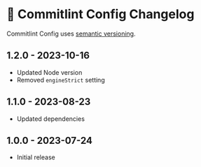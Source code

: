 # 💬 Commitlint Config Changelog

Commitlint Config uses [semantic versioning](https://semver.org/).

## 1.2.0 - 2023-10-16

* Updated Node version
* Removed `engineStrict` setting

## 1.1.0 - 2023-08-23

* Updated dependencies

## 1.0.0 - 2023-07-24

* Initial release
